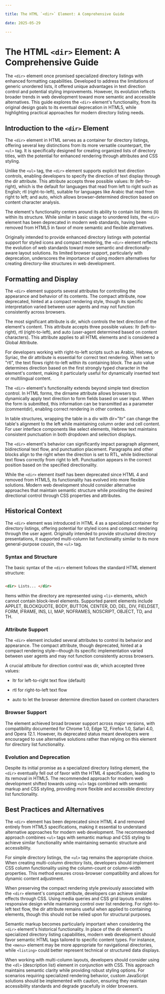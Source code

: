 ```yaml
---

title: The HTML `<dir>` Element: A Comprehensive Guide

date: 2025-05-29

---
```



# The HTML `<dir>` Element: A Comprehensive Guide

The `<dir>` element once promised specialized directory listings with enhanced formatting capabilities. Developed to address the limitations of generic unordered lists, it offered unique advantages in text direction control and potential styling improvements. However, its evolution reflects broader trends in web development toward more semantic and accessible alternatives. This guide explores the `<dir>` element's functionality, from its original design goals to its eventual deprecation in HTML5, while highlighting practical approaches for modern directory listing needs.


## Introduction to the `<dir>` Element

The `<dir>` element in HTML serves as a container for directory listings, offering several key distinctions from its more versatile counterpart, the `<ul>` tag. It is specifically designed for creating organized lists of directory titles, with the potential for enhanced rendering through attributes and CSS styling.

Unlike the `<ul>` tag, the `<dir>` element supports explicit text direction controls, enabling developers to specify the direction of text display through the dir attribute. This attribute accepts three possible values: ltr (left-to-right), which is the default for languages that read from left to right such as English; rtl (right-to-left), suitable for languages like Arabic that read from right to left; and auto, which allows browser-determined direction based on content character analysis.

The element's functionality centers around its ability to contain list items (li) within its structure. While similar in basic usage to unordered lists, the `<dir>` element has been deprecated in modern web standards, having been removed from HTML5 in favor of more semantic and flexible alternatives.

Originally intended to provide enhanced directory listings with potential support for styled icons and compact rendering, the `<dir>` element reflects the evolution of web standards toward more semantic and directionally-aware layout solutions. Its limited browser support, particularly with deprecation, underscores the importance of using modern alternatives for creating directory-like structures in web development.


## Formatting and Display

The `<dir>` element supports several attributes for controlling the appearance and behavior of its contents. The compact attribute, now deprecated, hinted at a compact rendering style, though its specific interpretation varied between user agents and may not function consistently across browsers.

The most significant attribute is dir, which controls the text direction of the element's content. This attribute accepts three possible values: ltr (left-to-right), rtl (right-to-left), and auto (user-agent determined based on content characters). This attribute applies to all HTML elements and is considered a Global Attribute.

For developers working with right-to-left scripts such as Arabic, Hebrew, or Syriac, the dir attribute is essential for correct text rendering. When set to "rtl", the text flows right-to-left within its containing block. The auto value determines direction based on the first strongly typed character in the element's content, making it particularly useful for dynamically inserted text or multilingual content.

The `<dir>` element's functionality extends beyond simple text direction control. In HTML forms, the dirname attribute allows browsers to dynamically apply text direction to form fields based on user input. When the form is submitted, this information can be transmitted as a parameter (commentdir), enabling correct rendering in other contexts.

In table structures, wrapping the table in a div with dir="ltr" can change the table's alignment to the left while maintaining column order and cell content. For user interface components like select elements, Hebrew text maintains consistent punctuation in both dropdown and selection displays.

The `<dir>` element's behavior can significantly impact paragraph alignment, bidirectional text flow, and punctuation placement. Paragraphs and other blocks align to the right when the direction is set to RTL, while bidirectional text flows correctly from right to left. Punctuation appears in the correct position based on the specified directionality.

While the `<dir>` element itself has been deprecated since HTML 4 and removed from HTML5, its functionality has evolved into more flexible solutions. Modern web development should consider alternative approaches that maintain semantic structure while providing the desired directional control through CSS properties and attributes.


## Historical Context

The `<dir>` element was introduced in HTML 4 as a specialized container for directory listings, offering potential for styled icons and compact rendering through the user agent. Originally intended to provide structured directory presentations, it supported multi-column list functionality similar to its more general-purpose cousin, the `<ul>` tag.


### Syntax and Structure

The basic syntax of the `<dir>` element follows the standard HTML element structure:

```html

<dir> Lists... </dir>

```

Items within the directory are represented using `<li>` elements, which cannot contain block-level elements. Supported parent elements include APPLET, BLOCKQUOTE, BODY, BUTTON, CENTER, DD, DEL, DIV, FIELDSET, FORM, IFRAME, INS, LI, MAP, NOFRAMES, NOSCRIPT, OBJECT, TD, and TH.


### Attribute Support

The `<dir>` element included several attributes to control its behavior and appearance. The compact attribute, though deprecated, hinted at a compact rendering style—though its specific implementation varied between user agents and may not function consistently across browsers.

A crucial attribute for direction control was dir, which accepted three values:

- ltr for left-to-right text flow (default)

- rtl for right-to-left text flow

- auto to let the browser determine direction based on content characters


### Browser Support

The element achieved broad browser support across major versions, with compatibility documented for Chrome 1.0, Edge 12, Firefox 1.0, Safari 4.0, and Opera 12.1. However, its deprecated status meant developers were encouraged to use alternative solutions rather than relying on this element for directory list functionality.


### Evolution and Deprecation

Despite its initial promise as a specialized directory listing element, the `<dir>` eventually fell out of favor with the HTML 4 specification, leading to its removal in HTML5. The recommended approach for modern web development shifted towards using `<ul>` tags combined with semantic markup and CSS styling, providing more flexible and accessible directory list functionality.


## Best Practices and Alternatives

The `<dir>` element has been deprecated since HTML 4 and removed entirely from HTML5 specifications, making it essential to understand alternative approaches for modern web development. The recommended approach combines `<ul>` tags with semantic markup and CSS styling to achieve similar functionality while maintaining semantic structure and accessibility.

For simple directory listings, the `<ul>` tag remains the appropriate choice. When creating multi-column directory lists, developers should implement CSS column functionality using the column-count or column-width properties. This method ensures cross-browser compatibility and allows for dynamic content adjustment.

When preserving the compact rendering style previously associated with the `<dir>` element's compact attribute, developers can achieve similar effects through CSS. Using media queries and CSS grid layouts enables responsive design while maintaining control over list rendering. For right-to-left text flow, the dir attribute remains useful when applied to containing elements, though this should not be relied upon for structural purposes.

Semantic markup becomes particularly important when considering the `<dir>` element's historical functionality. In place of the dir element's specialized directory listing capabilities, modern web development should favor semantic HTML tags tailored to specific content types. For instance, the `<menu>` element may be more appropriate for navigational directories, while `<listing>` could better represent technical or structured data displays.

When working with multi-column layouts, developers should consider using the `<dl>` (description list) element in conjunction with CSS. This approach maintains semantic clarity while providing robust styling options. For scenarios requiring specialized rendering behavior, custom JavaScript solutions should be implemented with caution, ensuring they maintain accessibility standards and degrade gracefully in older browsers.

